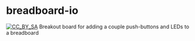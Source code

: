 # breadboard-io
[![CC_BY_SA](https://img.shields.io/badge/license-CC--BY--SA-yellow)](https://creativecommons.org/licenses/by-sa/4.0/)
Breakout board for adding a couple push-buttons and LEDs to a breadboard
